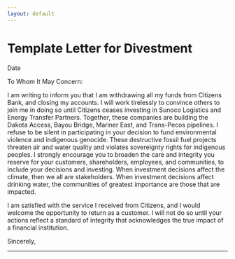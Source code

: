 ```yaml
---
layout: default
---
```


# Template Letter for Divestment

Date

To Whom It May Concern: 

I am writing to  inform you that I am withdrawing all my funds from Citizens Bank, and closing my accounts. I will work tirelessly to convince others to join me in doing so until Citizens ceases investing in Sunoco Logistics and Energy Transfer Partners. Together, these companies are building the Dakota Access, Bayou Bridge, Mariner East, and Trans-Pecos pipelines. I refuse to be silent in participating in your decision to fund environmental violence and indigenous genocide. These destructive fossil fuel projects threaten air and water quality and violates sovereignty rights for indigenous peoples. I strongly encourage you to broaden the care and integrity you reserve for your customers, shareholders, employees, and communities, to include your decisions and investing. When investment decisions affect the climate, then we all are stakeholders. When investment decisions affect drinking water, the communities of greatest importance are those that are impacted. 

I am satisfied with the service I received from Citizens, and I would welcome the opportunity to return as a customer. I will not do so until your actions reflect a standard of integrity that acknowledges the true impact of a financial institution. 

Sincerely, 
___________
